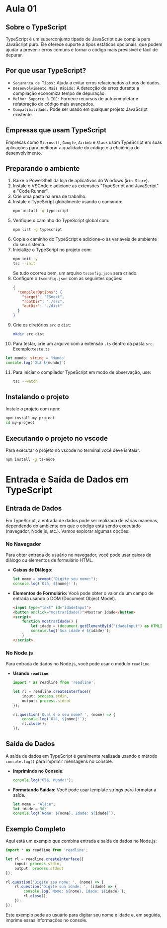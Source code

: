 # Aula 01
## Sobre o TypeScript
TypeScript é um superconjunto tipado de JavaScript que compila para JavaScript puro. Ele oferece suporte a tipos estáticos opcionais, que podem ajudar a prevenir erros comuns e tornar o código mais previsível e fácil de depurar.

## Por que usar TypeScript?
- `Segurança de Tipos:` Ajuda a evitar erros relacionados a tipos de dados.
- `Desenvolvimento Mais Rápido:` A detecção de erros durante a compilação economiza tempo de depuração.
- `Melhor Suporte à IDE:` Fornece recursos de autocompletar e refatoração de código mais avançados.
- `Compatibilidade:` Pode ser usado em qualquer projeto JavaScript existente.

## Empresas que usam TypeScript
Empresas como `Microsoft`, `Google`, `Airbnb` e `Slack` usam TypeScript em suas aplicações para melhorar a qualidade do código e a eficiência do desenvolvimento.

## Preparando o ambiente

1. Baixe o PowerShell da loja de aplicativos do Windows (`Win Store`).
2. Instale o VSCode e adicione as extensões "TypeScript and JavaScript" e "Code Runner".
3. Crie uma pasta na área de trabalho.
4. Instale o TypeScript globalmente usando o comando:
    ```bash
    npm install -g typescript
    ```
5. Verifique o caminho do TypeScript global com:
    ```bash
    npm list -g typescript
    ```
6. Copie o caminho do TypeScript e adicione-o às variáveis de ambiente do seu sistema.
7. Inicialize o TypeScript no projeto com:
    ```bash
    npm init -y
    tsc --init
    ```
    Se tudo ocorreu bem, um arquivo `tsconfig.json` será criado.
8. Configure o `tsconfig.json` com as seguintes opções:
    ```json
    {
      "compilerOptions": {
        "target": "ESnext",
        "rootDir": "./src",
        "outDir": "./dist"
      }
    }
    ```
9. Crie os diretórios `src` e `dist`:
    ```bash
    mkdir src dist
    ```
10. Para testar, crie um arquivo com a extensão `.ts` dentro da pasta `src`. Exemplo:`teste.ts`

```typescript
let mundo: string = 'Mundo'
console.log(`Olá ${mundo}`)
```
11. Para iniciar o compilador TypeScript em modo de observação, use:
    ```bash
    tsc --watch
    ```

## Instalando o projeto

Instale o projeto com npm:

```bash
npm install my-project
cd my-project
```

## Executando o projeto no vscode

Para executar o projeto no vscode no terminal você deve isntalar:
```bash
npm install -g ts-node
```
# Entrada e Saída de Dados em TypeScript

## Entrada de Dados

Em TypeScript, a entrada de dados pode ser realizada de várias maneiras, dependendo do ambiente em que o código está sendo executado (navegador, Node.js, etc.). Vamos explorar algumas opções:

### No Navegador

Para obter entrada do usuário no navegador, você pode usar caixas de diálogo ou elementos de formulário HTML.

- **Caixas de Diálogo:**
  ```typescript
  let nome = prompt("Digite seu nome:");
  console.log(`Olá, ${nome}!`);
  ```

- **Elementos de Formulário:**
  Você pode obter o valor de um campo de entrada usando o DOM (Document Object Model).
  ```html
  <input type="text" id="idadeInput">
  <button onclick="mostrarIdade()">Mostrar Idade</button>
  <script>
      function mostrarIdade() {
          let idade = (document.getElementById("idadeInput") as HTMLInputElement).value;
          console.log(`Sua idade é ${idade}`);
      }
  </script>
  ```

### No Node.js

Para entrada de dados no Node.js, você pode usar o módulo `readline`.

- **Usando `readline`:**
  ```typescript
  import * as readline from 'readline';

  let rl = readline.createInterface({
      input: process.stdin,
      output: process.stdout
  });

  rl.question('Qual é o seu nome? ', (nome) => {
      console.log(`Olá, ${nome}!`);
      rl.close();
  });
  ```

## Saída de Dados

A saída de dados em TypeScript é geralmente realizada usando o método `console.log()` para imprimir mensagens no console.

- **Imprimindo no Console:**
  ```typescript
  console.log("Olá, Mundo!");
  ```

- **Formatando Saídas:**
  Você pode usar template strings para formatar a saída.
  ```typescript
  let nome = "Alice";
  let idade = 30;
  console.log(`Nome: ${nome}, Idade: ${idade}`);
  ```

## Exemplo Completo

Aqui está um exemplo que combina entrada e saída de dados no Node.js:

```typescript
import * as readline from 'readline';

let rl = readline.createInterface({
    input: process.stdin,
    output: process.stdout
});

rl.question('Digite seu nome: ', (nome) => {
    rl.question('Digite sua idade: ', (idade) => {
        console.log(`Nome: ${nome}, Idade: ${idade}`);
        rl.close();
    });
});
```

Este exemplo pede ao usuário para digitar seu nome e idade e, em seguida, imprime essas informações no console.